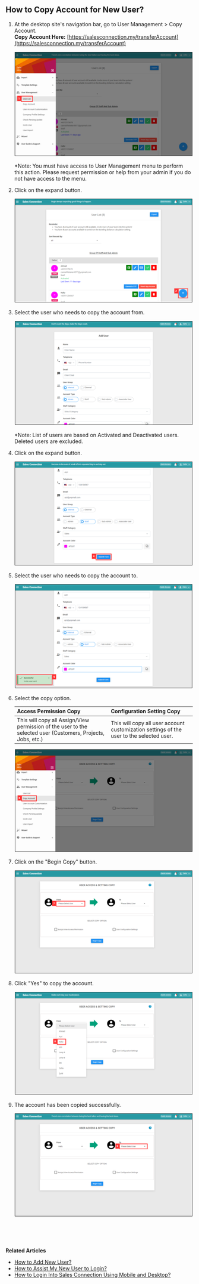 ## How to Copy Account for New User?
    
  1. At the desktop site's navigation bar, go to User Management > Copy Account.<br>
     **Copy Account Here:** [https://salesconnection.my/transferAccount](https://salesconnection.my/transferAccount)<br>

     <p align="center">
       <img src="img/Copy_Account_Step_1.png" alt="Copy Account Step 1">
     </p>

     *Note: You must have access to User Management menu to perform this action. Please request permission or help from your admin if you do not have access to the menu.<br>
     
  2. Click on the expand button.<br>

     <p align="center">
       <img src="img/Copy_Account_Step_2.png" alt="Copy Account Step 2">
     </p>

  3. Select the user who needs to copy the account from.<br>

     <p align="center">
       <img src="img/Copy_Account_Step_3.png" alt="Copy Account Step 3">
     </p>

     *Note: List of users are based on Activated and Deactivated users. Deleted users are excluded.<br>
     
  4. Click on the expand button.<br>

     <p align="center">
       <img src="img/Copy_Account_Step_4.png" alt="Copy Account Step 4">
     </p>

  5. Select the user who needs to copy the account to.<br>

     <p align="center">
       <img src="img/Copy_Account_Step_5.png" alt="Copy Account Step 5">
     </p>

  6. Select the copy option.<br>

     | Access Permission Copy | Configuration Setting Copy |
     |------------------------|----------------------------|
     | This will copy all Assign/View permission of the user to the selected user (Customers, Projects, Jobs, etc.) | This will copy all user account customization settings of the user to the selected user. |
     
     <p align="center">
       <img src="img/Copy_Account_Step_6.png" alt="Copy Account Step 6">
     </p>

  7. Click on the "Begin Copy" button.<br>

     <p align="center">
       <img src="img/Copy_Account_Step_7.png" alt="Copy Account Step 7">
     </p>

  8. Click "Yes" to copy the account.<br>

     <p align="center">
       <img src="img/Copy_Account_Step_8.png" alt="Copy Account Step 9">
     </p>

  9. The account has been copied successfully.<br>

     <p align="center">
       <img src="img/Copy_Account_Step_9.png" alt="Copy Account Step 9">
     </p>
  <br><br><br>

**Related Articles**<br>
- [How to Add New User?](Add_New_User.md)
- [How to Assist My New User to Login?](New_User_Login.md)
- [How to Login Into Sales Connection Using Mobile and Desktop?](Login.md)
